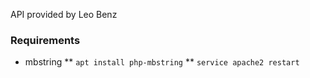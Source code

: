 API provided by Leo Benz

### Requirements

* mbstring
** `apt install php-mbstring`
** `service apache2 restart`

